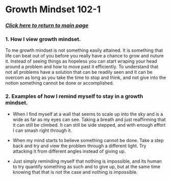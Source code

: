 # Growth Mindset 102-1

### [*Click here to return to main page*](reading-notes/README.md)

### **1. How I view growth mindset.**

To me growth mindset is not something easily attained. It is something that life can beat out of you before you really have a chance to grow and nuture it. Instead of seeing things as hopeless you can start wraping your head around a problem and how to move past it efficiently. To understand that not all problems have a solution that can be readily seen and it can be overcom as long as you take the time to stop and think, and not give into the notion something cannot be done or accomplished.

### **2. Examples of how I remind myself to stay in a growth mindset.**

- When I find myself at a wall that seems to scale up into the sky and is a wide as far as my eyes can see. Taking a breath and just reaffirming that it can still be climbed. It can still be side stepped, and with enough effort I can smash right through it.

- When my mind starts to believe something cannot be done. Take a step back and try and view the problem through a different light. Try attacking it from different angles instead of giving up.

- Just simply reminding myself that nothing is impossible, and its human to try quantify something as such and to give up, but at the same time knowing that that is not the case and nothing is impossible.
